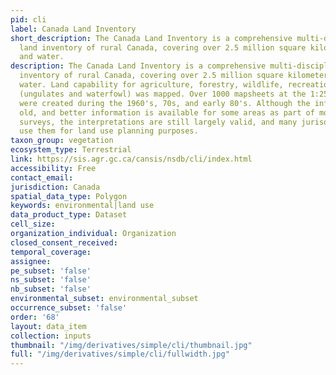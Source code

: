 ```yaml
---
pid: cli
label: Canada Land Inventory
short_description: The Canada Land Inventory is a comprehensive multi-disciplinary
  land inventory of rural Canada, covering over 2.5 million square kilometers of land
  and water.
description: The Canada Land Inventory is a comprehensive multi-disciplinary land
  inventory of rural Canada, covering over 2.5 million square kilometers of land and
  water. Land capability for agriculture, forestry, wildlife, recreation, wildlife
  (ungulates and waterfowl) was mapped. Over 1000 mapsheets at the 1:250,000 scale
  were created during the 1960's, 70s, and early 80's. Although the information is
  old, and better information is available for some areas as part of more recent soil
  surveys, the interpretations are still largely valid, and many jurisdictions still
  use them for land use planning purposes.
taxon_group: vegetation
ecosystem_type: Terrestrial
link: https://sis.agr.gc.ca/cansis/nsdb/cli/index.html
accessibility: Free
contact_email: 
jurisdiction: Canada
spatial_data_type: Polygon
keywords: environmental|land use
data_product_type: Dataset
cell_size: 
organization_individual: Organization
closed_consent_received: 
temporal_coverage: 
assignee: 
pe_subset: 'false'
ns_subset: 'false'
nb_subset: 'false'
environmental_subset: environmental_subset
occurrence_subset: 'false'
order: '68'
layout: data_item
collection: inputs
thumbnail: "/img/derivatives/simple/cli/thumbnail.jpg"
full: "/img/derivatives/simple/cli/fullwidth.jpg"
---
```

